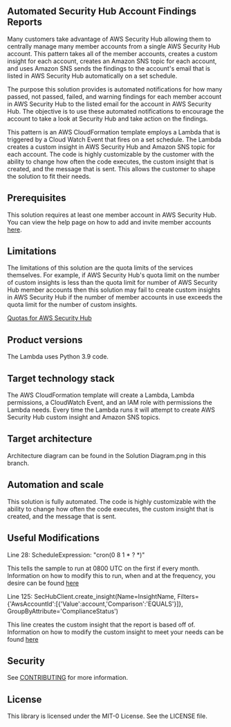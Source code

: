 ## Automated Security Hub Account Findings Reports

Many customers take advantage of AWS Security Hub allowing them to centrally manage many member accounts from a single AWS Security Hub account. This pattern takes all of the member accounts, creates a custom insight for each account, creates an Amazon SNS topic for each account, and uses Amazon SNS sends the findings to the account's email that is listed in AWS Security Hub automatically on a set schedule.

The purpose this solution provides is automated notifications for how many passed, not passed, failed, and warning findings for each member account in AWS Security Hub to the listed email for the account in AWS Security Hub. The objective is to use these automated notifications to encourage the account to take a look at Security Hub and take action on the findings.

This pattern is an AWS CloudFormation template employs a Lambda that is triggered by a Cloud Watch Event that fires on a set schedule. The Lambda creates a custom insight in AWS Security Hub and Amazon SNS topic for each account. The code is highly customizable by the customer with the ability to change how often the code executes, the custom insight that is created, and the message that is sent. This allows the customer to shape the solution to fit their needs.

## Prerequisites 

This solution requires at least one member account in AWS Security Hub. You can view the help page on how to add and invite member accounts [here](https://docs.aws.amazon.com/securityhub/latest/userguide/securityhub-accounts-add-invite.html).


## Limitations 

The limitations of this solution are the quota limits of the services themselves. For example, if AWS Security Hub's quota limit on the number of custom insights is less than the quota limit for number of AWS Security Hub member accounts then this solution may fail to create custom insights in AWS Security Hub if the number of member accounts in use exceeds the quota limit for the number of custom insights.

[Quotas for AWS Security Hub](https://docs.aws.amazon.com/securityhub/latest/userguide/securityhub_limits.html)

## Product versions

The Lambda uses Python 3.9 code.

## Target technology stack  

The AWS CloudFormation template will create a Lambda, Lambda permissions, a CloudWatch Event, and an IAM role with permissions the Lambda needs. Every time the Lambda runs it will attempt to create AWS Security Hub custom insight and Amazon SNS topics.


## Target architecture 

Architecture diagram can be found in the Solution Diagram.png in this branch.


## Automation and scale

This solution is fully automated. The code is highly customizable with the ability to change how often the code executes, the custom insight that is created, and the message that is sent.

## Useful Modifications

Line 28: ScheduleExpression: "cron(0 8 1 * ? *)"

This tells the sample to run at 0800 UTC on the first if every month. Information on how to modify this to run, when and at the frequency, you desire can be found [here](https://docs.aws.amazon.com/eventbridge/latest/userguide/eb-create-rule-schedule.html)

Line 125: SecHubClient.create_insight(Name=InsightName, Filters={'AwsAccountId':[{'Value':account,'Comparison':'EQUALS'}]}, GroupByAttribute='ComplianceStatus')

This line creates the custom insight that the report is based off of. Information on how to modify the custom insight to meet your needs can be found [here](https://boto3.amazonaws.com/v1/documentation/api/latest/reference/services/securityhub.html#SecurityHub.Client.create_insight)

## Security

See [CONTRIBUTING](CONTRIBUTING.md#security-issue-notifications) for more information.

## License

This library is licensed under the MIT-0 License. See the LICENSE file.

